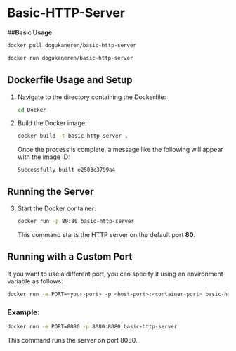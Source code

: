 # Basic-HTTP-Server

##**Basic Usage**
``` bash
docker pull dogukaneren/basic-http-server
```

``` bash
docker run dogukaneren/basic-http-server
```


## **Dockerfile Usage and Setup**

1. Navigate to the directory containing the Dockerfile:
   ```bash
   cd Docker
   ```

2. Build the Docker image:
   ```bash
   docker build -t basic-http-server .
   ```

   Once the process is complete, a message like the following will appear with the image ID:
   ```
   Successfully built e2503c3799a4
   ```

## **Running the Server**

3. Start the Docker container:
   ```bash
   docker run -p 80:80 basic-http-server
   ```

   This command starts the HTTP server on the default port **80**.

## **Running with a Custom Port**

If you want to use a different port, you can specify it using an environment variable as follows:

```bash
docker run -e PORT=<your-port> -p <host-port>:<container-port> basic-http-server
```

### Example:
```bash
docker run -e PORT=8080 -p 8080:8080 basic-http-server
```

This command runs the server on port 8080.
